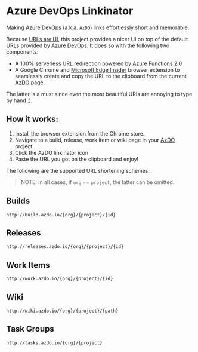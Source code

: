 # Azure DevOps Linkinator

Making [Azure DevOps](https://dev.azure.com) (a.k.a. `AzDO`) links effortlessly short and memorable.

Because [URLs are UI](https://www.hanselman.com/blog/URLsAreUI.aspx), this project provides a nicer UI on top of the default URLs provided by [Azure DevOps](https://dev.azure.com). It does so with the following two components:

* A 100% serverless URL redirection powered by [Azure Functions](http://functions.azure.com) 2.0
* A Google Chrome and [Microsoft Edge Insider](https://www.microsoftedgeinsider.com/) browser extension to seamlessly create and copy the URL to the clipboard from the current [AzDO](https://dev.azure.com) page.

The latter is a must since even the most beautiful URIs are annoying to type by hand :).

## How it works:

1. Install the browser extension from the Chrome store.
2. Navigate to a build, release, work item or wiki page in your [AzDO](https://dev.azure.com) project.
3. Click the AzDO linkinator icon
4. Paste the URL you got on the clipboard and enjoy!

The following are the supported URL shortening schemes:

> NOTE: in all cases, if `org` == `project`, the latter can be omitted.

## Builds

`http://build.azdo.io/{org}/{project}/{id}`

## Releases

`http://releases.azdo.io/{org}/{project}/{id}`

## Work Items

`http://work.azdo.io/{org}/{project}/{id}`

## Wiki

`http://wiki.azdo.io/{org}/{project}/{path}`

## Task Groups

`http://tasks.azdo.io/{org}/{project}`
